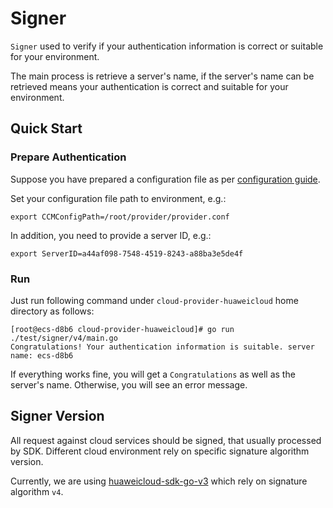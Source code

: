 # Signer
`Signer` used to verify if your authentication information is correct or suitable for your environment. 

The main process is retrieve a server's name, if the server's name can be retrieved means your authentication is 
correct and suitable for your environment.

## Quick Start

### Prepare Authentication
Suppose you have prepared a configuration file as per [configuration guide](../../docs/config/CloudControllerManagerConfiguration.md).

Set your configuration file path to environment, e.g.: 
```shell script
export CCMConfigPath=/root/provider/provider.conf
```

In addition, you need to provide a server ID, e.g.:
```shell script
export ServerID=a44af098-7548-4519-8243-a88ba3e5de4f
``` 

### Run
Just run following command under `cloud-provider-huaweicloud` home directory as follows:
```shell script
[root@ecs-d8b6 cloud-provider-huaweicloud]# go run ./test/signer/v4/main.go 
Congratulations! Your authentication information is suitable. server name: ecs-d8b6
```

If everything works fine, you will get a `Congratulations` as well as the server's name. 
Otherwise, you will see an error message.

## Signer Version
All request against cloud services should be signed, that usually processed by SDK.
Different cloud environment rely on specific signature algorithm version. 

Currently, we are using [huaweicloud-sdk-go-v3](https://github.com/huaweicloud/huaweicloud-sdk-go-v3) which rely on 
signature algorithm `v4`.
